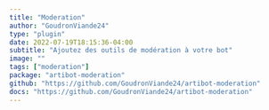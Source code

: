 ```yaml
---
title: "Moderation"
author: "GoudronViande24"
type: "plugin"
date: 2022-07-19T18:15:36-04:00
subtitle: "Ajoutez des outils de modération à votre bot"
image: ""
tags: ["moderation"]
package: "artibot-moderation"
github: "https://github.com/GoudronViande24/artibot-moderation"
docs: "https://github.com/GoudronViande24/artibot-moderation"
---
```


